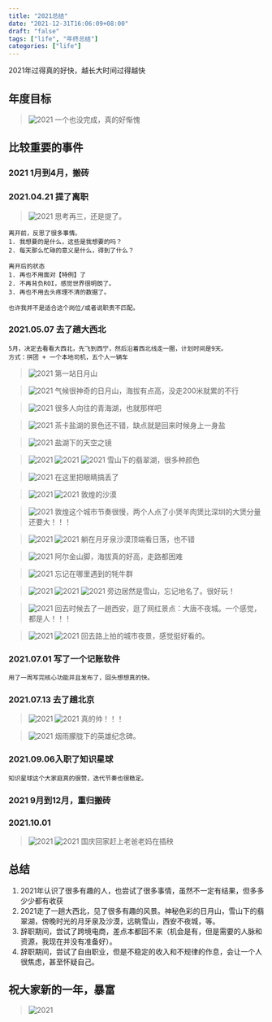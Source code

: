 ```yaml
---
title: "2021总结"
date: "2021-12-31T16:06:09+08:00"
draft: "false"
tags: ["life", "年终总结"]
categories: ["life"]
---
```


2021年过得真的好快，越长大时间过得越快

## 年度目标

> ![2021](https://blog-1252018492.cos.ap-nanjing.myqcloud.com/annual/2021/01.png)
> 一个也没完成，真的好惭愧

## 比较重要的事件

### 2021 1月到4月，搬砖

### 2021.04.21 提了离职

> ![2021](https://blog-1252018492.cos.ap-nanjing.myqcloud.com/annual/2021/00.png)
> 思考再三，还是提了。

    离开前，反思了很多事情。
    1. 我想要的是什么，这些是我想要的吗？
    2. 每天那么忙碌的意义是什么，得到了什么？
    
    离开后的状态
    1. 再也不用面对【特例】了
    2. 不再背负ROI，感觉世界很明朗了。
    3. 再也不用去头疼理不清的数据了。
    
    也许我并不是适合这个岗位/或者说职责不匹配。

### 2021.05.07 去了趟大西北

    5月，决定去看看大西北，先飞到西宁，然后沿着西北线走一圈，计划时间是9天。
    方式：拼团 + 一个本地司机，五个人一辆车

> ![2021](https://blog-1252018492.cos.ap-nanjing.myqcloud.com/annual/2021/01.jpeg)
> 第一站日月山

> ![2021](https://blog-1252018492.cos.ap-nanjing.myqcloud.com/annual/2021/02.jpeg)
> 气候很神奇的日月山，海拔有点高，没走200米就累的不行

> ![2021](https://blog-1252018492.cos.ap-nanjing.myqcloud.com/annual/2021/03.jpeg)
> 很多人向往的青海湖，也就那样吧

> ![2021](https://blog-1252018492.cos.ap-nanjing.myqcloud.com/annual/2021/04.jpeg)
> 茶卡盐湖的景色还不错，缺点就是回来时候身上一身盐

> ![2021](https://blog-1252018492.cos.ap-nanjing.myqcloud.com/annual/2021/05.jpeg)
> 盐湖下的天空之镜

> ![2021](https://blog-1252018492.cos.ap-nanjing.myqcloud.com/annual/2021/06.jpeg)
> ![2021](https://blog-1252018492.cos.ap-nanjing.myqcloud.com/annual/2021/07.jpeg)
> ![2021](https://blog-1252018492.cos.ap-nanjing.myqcloud.com/annual/2021/09.jpeg)
> 雪山下的翡翠湖，很多种颜色

> ![2021](https://blog-1252018492.cos.ap-nanjing.myqcloud.com/annual/2021/08.jpeg)
> 在这里把眼睛搞丢了

> ![2021](https://blog-1252018492.cos.ap-nanjing.myqcloud.com/annual/2021/10.jpeg)
> ![2021](https://blog-1252018492.cos.ap-nanjing.myqcloud.com/annual/2021/12.jpeg)
> 敦煌的沙漠

> ![2021](https://blog-1252018492.cos.ap-nanjing.myqcloud.com/annual/2021/11.jpeg)
> 敦煌这个城市节奏很慢，两个人点了小煲羊肉煲比深圳的大煲分量还要大！！！

> ![2021](https://blog-1252018492.cos.ap-nanjing.myqcloud.com/annual/2021/13.jpeg)
> ![2021](https://blog-1252018492.cos.ap-nanjing.myqcloud.com/annual/2021/14.jpeg)
> 躺在月牙泉沙漠顶端看日落，也不错

> ![2021](https://blog-1252018492.cos.ap-nanjing.myqcloud.com/annual/2021/28.jpeg)
> 阿尔金山脚，海拔真的好高，走路都困难

> ![2021](https://blog-1252018492.cos.ap-nanjing.myqcloud.com/annual/2021/15.jpeg)
> 忘记在哪里遇到的牦牛群

> ![2021](https://blog-1252018492.cos.ap-nanjing.myqcloud.com/annual/2021/17.jpeg)
> ![2021](https://blog-1252018492.cos.ap-nanjing.myqcloud.com/annual/2021/19.jpeg)
> ![2021](https://blog-1252018492.cos.ap-nanjing.myqcloud.com/annual/2021/20.jpeg)
> 旁边居然是雪山，忘记地名了。很好玩！

> ![2021](https://blog-1252018492.cos.ap-nanjing.myqcloud.com/annual/2021/18.jpeg)
> 回去时候去了一趟西安，逛了网红景点：大唐不夜城。一个感觉，都是人！！！

> ![2021](https://blog-1252018492.cos.ap-nanjing.myqcloud.com/annual/2021/21.jpeg)
> ![2021](https://blog-1252018492.cos.ap-nanjing.myqcloud.com/annual/2021/22.jpeg)
> 回去路上拍的城市夜景，感觉挺好看的。

### 2021.07.01 写了一个记账软件

    用了一周写完核心功能并且发布了，回头想想真的快。

### 2021.07.13 去了趟北京

> ![2021](https://blog-1252018492.cos.ap-nanjing.myqcloud.com/annual/2021/23.jpeg)
> ![2021](https://blog-1252018492.cos.ap-nanjing.myqcloud.com/annual/2021/24.jpeg)
> 真的帅！！！

> ![2021](https://blog-1252018492.cos.ap-nanjing.myqcloud.com/annual/2021/25.jpeg)
> 烟雨朦胧下的英雄纪念碑。

### 2021.09.06入职了知识星球

    知识星球这个大家庭真的很赞，迭代节奏也很稳定。    

### 2021 9月到12月，重归搬砖

### 2021.10.01

> ![2021](https://blog-1252018492.cos.ap-nanjing.myqcloud.com/annual/2021/26.jpeg)
> ![2021](https://blog-1252018492.cos.ap-nanjing.myqcloud.com/annual/2021/27.jpeg)
> 国庆回家赶上老爸老妈在插秧

## 总结

1. 2021年认识了很多有趣的人，也尝试了很多事情，虽然不一定有结果，但多多少少都有收获
2. 2021走了一趟大西北，见了很多有趣的风景。神秘色彩的日月山，雪山下的翡翠湖，傍晚时光的月牙泉及沙漠，远眺雪山，西安不夜城，等。
3. 辞职期间，尝试了跨境电商，差点本都回不来（机会是有，但是需要的人脉和资源，我现在并没有准备好）。
4. 辞职期间，尝试了自由职业，但是不稳定的收入和不规律的作息，会让一个人很焦虑，甚至怀疑自己。

## 祝大家新的一年，暴富

> ![2021](https://blog-1252018492.cos.ap-nanjing.myqcloud.com/annual/2021/29.png)
